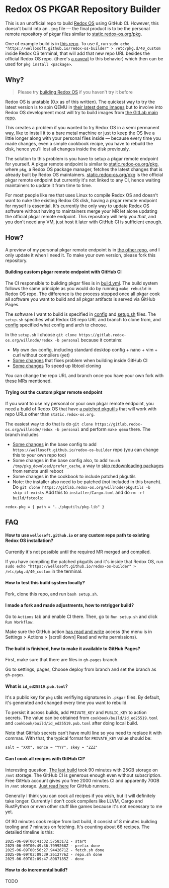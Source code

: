 # Redox OS PKGAR Repository Builder

This is an unofficial repo to build [Redox OS](https://www.redox-os.org/faq/) using GitHub CI. However, this doesn't build into an `.img` file &mdash; the final product is to be the personal remote repository of pkgar files similar to [static.redox-os.org/pkg](https://static.redox-os.org/pkg/).

One of example build is in [this repo](https://github.com/wellosoft/redox-os-builder/tree/gh-pages). To use it, run `sudo echo "https://wellosoft.github.io/redox-os-builder" > /etc/pkg.d/40_custom` inside Redox OS terminal, that will add that new repo URL besides the official Redox OS repo. (there's [a caveat](#how-to-use-wellosoftgithubio-or-any-custom-repo-path-to-existing-redox-os-installation) to this behavior) which then can be used for `pkg install <package>`.

## Why?

> Please try [building Redox OS](https://doc.redox-os.org/book/podman-build.html) if you haven't try it before

Redox OS is unstable (0.x as of this written). The quickest way to try the latest version is to spin QEMU in [their latest demo images](https://static.redox-os.org/img/x86_64/) but to involve into Redox OS development most will try to build images from [the GitLab main repo](https://gitlab.redox-os.org/redox-os/redox/).

This creates a problem if you wanted to try Redox OS in a semi permanent way, like to install it to a bare metal machine or just to keep the OS live a little longer along with your personal files inside &mdash; because every time you made changes, even a simple cookbook recipe, you have to rebuild the disk, hence you'll lost all changes inside the disk previously.

The solution to this problem is you have to setup a pkgar remote endpoint for yourself. A pkgar remote endpoint is similar to  [static.redox-os.org/pkg](https://static.redox-os.org/pkg/), where `pkg`, a Redox OS package manager, fetches the latest changes that is already built by Redox OS maintainers. [static.redox-os.org/pkg](https://static.redox-os.org/pkg/) is the official pkgar remote endpoint but currently it's not linked to any CI, hence waiting maintainers to update it from time to time.

For most people like me that uses Linux to compile Redox OS and doesn't want to nuke the existing Redox OS disk, having a pkgar remote endpoint for myself is essential. It's currently the only way to update Redox OS software without having to maintainers merge your MR let alone updating the official pkgar remote endpoint. This repository will help you *that*, and you don't need any VM, just host it later with GitHub CI is sufficient enough.

## How?

A preview of my personal pkgar remote endpoint is in [the other repo](https://github.com/wellosoft/redox-os-builder/tree/gh-pages), and I only update it when I need it. To make your own version, please fork this repository.

#### Building custom pkgar remote endpoint with GitHub CI

The CI responsible to building pkgar files is in [build.yml](./.github/workflows/build.yml). The build system follows the same principle as you would do by running `make rebuild` in Redox OS repo. The difference is the process stopped once all pkgar cook all software you want to build and all pkgar artifacts is served via GitHub Pages.

The software I want to build is specified in [config](./config) and [setup.sh](./setup.sh) files. The `setup.sh` specifies what Redox OS repo URL and branch to clone from, and  [config](./config) specified what config and arch to choose.

In the `setup.sh` I choose `git clone https://gitlab.redox-os.org/willnode/redox -b personal` because it contains:
- My own `dev` config, including standard desktop config + nano + vim + curl without compilers (yet)
- [Some changes](https://gitlab.redox-os.org/redox-os/cookbook/-/merge_requests/503) that fixes problem when building inside GitHub CI
- [Some changes](https://gitlab.redox-os.org/redox-os/redox/-/merge_requests/1584) To speed up libtool cloning

You can change the repo URL and branch once you have your own fork with these MRs mentioned.


#### Trying out the custom pkgar remote endpoint

If you want to use my personal or your own pkgar remote endpoint, you need a build of Redox OS that have [a patched pkgutils](https://gitlab.redox-os.org/redox-os/pkgutils/-/merge_requests/52) that will work with repo URLs other than `static.redox-os.org`. 

The easiest way to do that is do `git clone https://gitlab.redox-os.org/willnode/redox -b personal` and perform `make qemu` there. The branch includes
- [Some changes](https://gitlab.redox-os.org/willnode/redox/-/blob/personal/config/base.toml) in the base config to add `https://wellosoft.github.io/redox-os-builder` repo (you can change this to your own repo too)
- Some changes in the base config also, to add `touch /tmp/pkg_download/prefer_cache`, a way to [skip redownloading packages](https://gitlab.redox-os.org/redox-os/pkgutils/-/merge_requests/52) from remote until reboot
- Some changes in the cookbook to include patched pkgutils
- Note: the installer also need to be patched (not included in this branch). Do `git clone https://gitlab.redox-os.org/willnode/pkgutils -b skip-if-exists` Add this to `installer/Cargo.toml` and do `rm -rf build/fstools`:

```
redox-pkg = { path = "../pkgutils/pkg-lib" }
```

## FAQ

#### How to use `wellosoft.github.io` or any custom repo path to existing Redox OS installation?

Currently it's not possible until the required MR merged and compiled.

If you have compiling the patched pkgutils and it's inside that Redox OS, run `sudo echo "https://wellosoft.github.io/redox-os-builder" > /etc/pkg.d/40_custom` in the terminal.

#### How to test this build system locally?

Fork, clone this repo, and run `bash setup.sh`.

#### I made a fork and made adjustments, how to retrigger build?

Go to `Actions` tab and enable CI there. Then, go to `Run setup.sh` and click `Run Workflow`.

Make sure the GitHub action [has read and write](https://docs.github.com/en/actions/security-for-github-actions/security-guides/automatic-token-authentication#modifying-the-permissions-for-the-github_token) access (the menu is in Settings > Actions > \[scroll down\] Read and write permissions).

#### The build is finished, how to make it available to GitHub Pages?

First, make sure that there are files in `gh-pages` branch.

Go to settings, pages, Choose deploy from branch and set the branch as `gh-pages`.

#### What is `id_ed25519.pub.toml`?

It's a public key for `pkg` utils verifiying signatures in `.pkgar` files. By default, it's generated and changed every time you want to rebuild.

To persist it across builds, add `PRIVATE_KEY` and `PUBLIC_KEY` to action secrets. The value can be obtained from `cookbook/build/id_ed25519.toml` and `cookbook/build/id_ed25519.pub.toml` after doing local build. 

Note that GitHub secrets can't have multi line so you need to replace it with commas. With that, the typical format for `PRIVATE_KEY` value should be:

```
salt = "XXX", nonce = "YYY", skey = "ZZZ"
```

#### Can I cook all recipes with GitHub CI?

Interesting question. [The last build](https://github.com/wellosoft/redox-os-builder/actions/runs/15524250457/job/43701576712) took 90 minutes with 25GB storage on `/mnt` storage. The GitHub CI is generous enough even without subscription. Free GitHub account gives you free 2000 minutes CI and apparently 70GB in `/mnt` storage. [Just read here](https://docs.github.com/en/actions/using-github-hosted-runners/using-github-hosted-runners/about-github-hosted-runners#standard-github-hosted-runners-for-public-repositories) for GitHub runners.

Generally I think you can cook all recipes if you wish, but it will definitely take longer. Currently I don't cook compilers like LLVM, Cargo and RustPython or even other stuff like games because it's not necessary to me yet.

Of 90 minutes cook recipe from last build, it consist of 8 minutes building tooling and 7 minutes on fetching. It's counting about 66 recipes. The detailed timeline is this:

```
2025-06-09T00:41:32.5758317Z - start
2025-06-09T00:49:36.7999268Z - prefix done
2025-06-09T00:56:27.9442671Z - fetch.sh done
2025-06-09T02:09:39.2612776Z - repo.sh done
2025-06-09T02:09:47.8987185Z - done
```

#### How to do incremental build?

TODO

